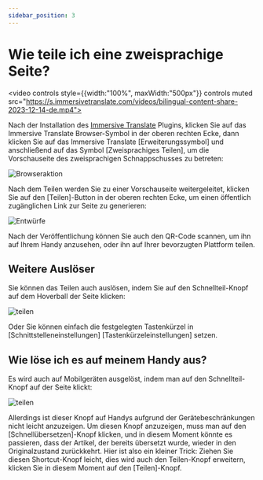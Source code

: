```yaml
---
sidebar_position: 3
---
```


# Wie teile ich eine zweisprachige Seite?
<video
controls style={{width:"100%", maxWidth:"500px"}}
controls
muted
src="https://s.immersivetranslate.com/videos/bilingual-content-share-2023-12-14-de.mp4"></video>

Nach der Installation des [Immersive Translate](https://immersivetranslate.com/en) Plugins, klicken Sie auf das Immersive Translate Browser-Symbol in der oberen rechten Ecke, dann klicken Sie auf das Immersive Translate [Erweiterungssymbol] und anschließend auf das Symbol [Zweisprachiges Teilen], um die Vorschauseite des zweisprachigen Schnappschusses zu betreten:

<img src="https://s.immersivetranslate.com/assets/20240119shareBilingualPage_1.jpg" alt="Browseraktion" />

Nach dem Teilen werden Sie zu einer Vorschauseite weitergeleitet, klicken Sie auf den [Teilen]-Button in der oberen rechten Ecke, um einen öffentlich zugänglichen Link zur Seite zu generieren:

<img src="https://s.immersivetranslate.com/assets/20240119shareBilingualPage_2.jpg" alt="Entwürfe" />

Nach der Veröffentlichung können Sie auch den QR-Code scannen, um ihn auf Ihrem Handy anzusehen, oder ihn auf Ihrer bevorzugten Plattform teilen.

## Weitere Auslöser

Sie können das Teilen auch auslösen, indem Sie auf den Schnellteil-Knopf auf dem Hoverball der Seite klicken:

<img src="https://s.immersivetranslate.com/assets/20240119shareBilingualPage_1.jpg" alt="teilen" />

Oder Sie können einfach die festgelegten Tastenkürzel in [Schnittstelleneinstellungen] [Tastenkürzeleinstellungen] setzen.

## Wie löse ich es auf meinem Handy aus?

Es wird auch auf Mobilgeräten ausgelöst, indem man auf den Schnellteil-Knopf auf der Seite klickt:

<img src="https://s.immersivetranslate.com/assets/20240119shareBilingualPage_1.jpg" alt="teilen" />

Allerdings ist dieser Knopf auf Handys aufgrund der Gerätebeschränkungen nicht leicht anzuzeigen. Um diesen Knopf anzuzeigen, muss man auf den [Schnellübersetzen]-Knopf klicken, und in diesem Moment könnte es passieren, dass der Artikel, der bereits übersetzt wurde, wieder in den Originalzustand zurückkehrt. Hier ist also ein kleiner Trick: Ziehen Sie diesen Shortcut-Knopf leicht, dies wird auch den Teilen-Knopf erweitern, klicken Sie in diesem Moment auf den [Teilen]-Knopf.